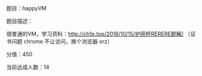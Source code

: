 题目：happyVM

题目描述：

很普通的VM，学习资料：http://ch1p.top/2018/10/15/护网杯RERERE题解/ （证书问题 chrome 不让访问，换个浏览器 orz）

分值：450

当前达成人数：14

